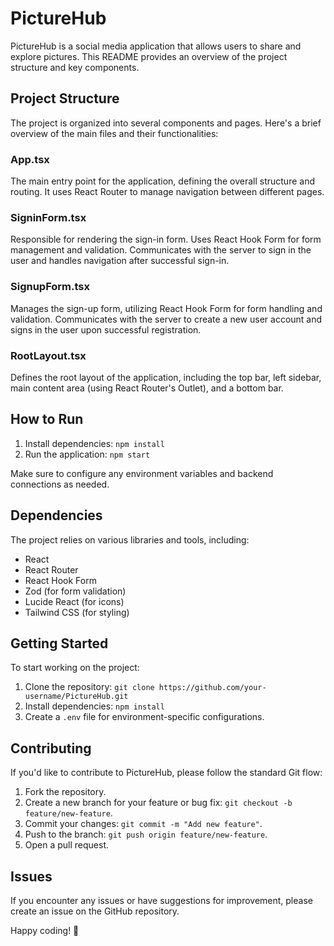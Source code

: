 <!-- # React + TypeScript + Vite

This template provides a minimal setup to get React working in Vite with HMR and some ESLint rules.

Currently, two official plugins are available:

- [@vitejs/plugin-react](https://github.com/vitejs/vite-plugin-react/blob/main/packages/plugin-react/README.md) uses [Babel](https://babeljs.io/) for Fast Refresh
- [@vitejs/plugin-react-swc](https://github.com/vitejs/vite-plugin-react-swc) uses [SWC](https://swc.rs/) for Fast Refresh

## Expanding the ESLint configuration

If you are developing a production application, we recommend updating the configuration to enable type aware lint rules:

- Configure the top-level `parserOptions` property like this:

```js
export default {
  // other rules...
  parserOptions: {
    ecmaVersion: 'latest',
    sourceType: 'module',
    project: ['./tsconfig.json', './tsconfig.node.json'],
    tsconfigRootDir: __dirname,
  },
}
```

- Replace `plugin:@typescript-eslint/recommended` to `plugin:@typescript-eslint/recommended-type-checked` or `plugin:@typescript-eslint/strict-type-checked`
- Optionally add `plugin:@typescript-eslint/stylistic-type-checked`
- Install [eslint-plugin-react](https://github.com/jsx-eslint/eslint-plugin-react) and add `plugin:react/recommended` & `plugin:react/jsx-runtime` to the `extends` list -->

# PictureHub

PictureHub is a social media application that allows users to share and explore pictures. This README provides an overview of the project structure and key components.

## Project Structure

The project is organized into several components and pages. Here's a brief overview of the main files and their functionalities:

### App.tsx

The main entry point for the application, defining the overall structure and routing. It uses React Router to manage navigation between different pages.

### SigninForm.tsx

Responsible for rendering the sign-in form. Uses React Hook Form for form management and validation. Communicates with the server to sign in the user and handles navigation after successful sign-in.

### SignupForm.tsx

Manages the sign-up form, utilizing React Hook Form for form handling and validation. Communicates with the server to create a new user account and signs in the user upon successful registration.

### RootLayout.tsx

Defines the root layout of the application, including the top bar, left sidebar, main content area (using React Router's Outlet), and a bottom bar.

## How to Run

1. Install dependencies: `npm install`
2. Run the application: `npm start`

Make sure to configure any environment variables and backend connections as needed.

## Dependencies

The project relies on various libraries and tools, including:

- React
- React Router
- React Hook Form
- Zod (for form validation)
- Lucide React (for icons)
- Tailwind CSS (for styling)

## Getting Started

To start working on the project:

1. Clone the repository: `git clone https://github.com/your-username/PictureHub.git`
2. Install dependencies: `npm install`
3. Create a `.env` file for environment-specific configurations.

## Contributing

If you'd like to contribute to PictureHub, please follow the standard Git flow:

1. Fork the repository.
2. Create a new branch for your feature or bug fix: `git checkout -b feature/new-feature`.
3. Commit your changes: `git commit -m "Add new feature"`.
4. Push to the branch: `git push origin feature/new-feature`.
5. Open a pull request.

## Issues

If you encounter any issues or have suggestions for improvement, please create an issue on the GitHub repository.

Happy coding! 🚀
